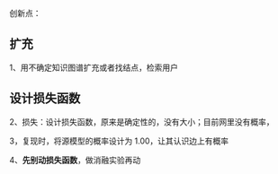 创新点：

## 扩充

1、用不确定知识图谱扩充或者找结点，检索用户

## 设计损失函数

2、损失：设计损失函数，原来是确定性的，没有大小；目前网里没有概率，

3，复现时，将源模型的概率设计为 1.00，让其认识边上有概率

4、**先别动损失函数**，做消融实验再动
